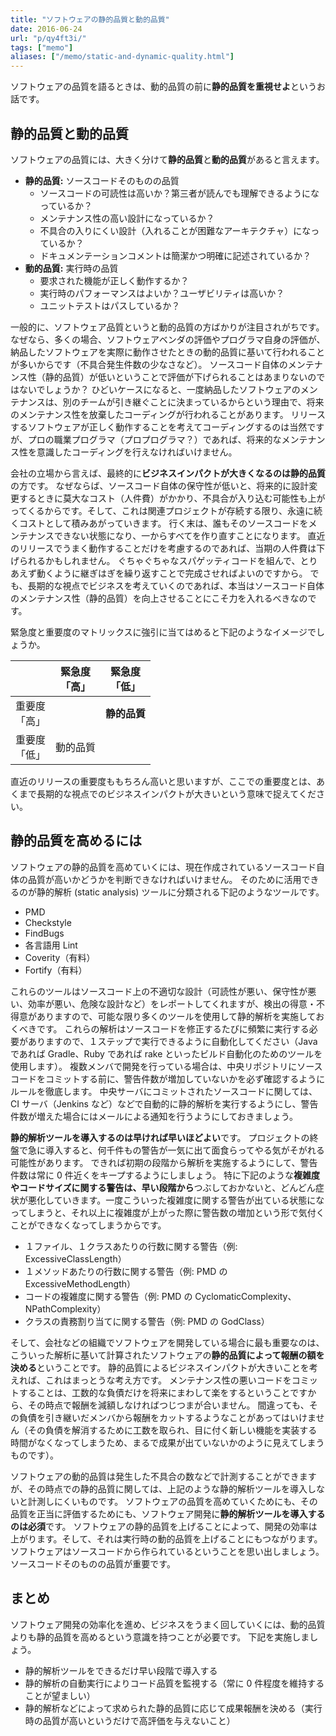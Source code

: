 ```yaml
---
title: "ソフトウェアの静的品質と動的品質"
date: 2016-06-24
url: "p/qy4ft3i/"
tags: ["memo"]
aliases: ["/memo/static-and-dynamic-quality.html"]
---
```



ソフトウェアの品質を語るときは、動的品質の前に**静的品質を重視せよ**というお話です。


静的品質と動的品質
----

ソフトウェアの品質には、大きく分けて**静的品質**と**動的品質**があると言えます。

* **静的品質:** ソースコードそのものの品質
  * ソースコードの可読性は高いか？第三者が読んでも理解できるようになっているか？
  * メンテナンス性の高い設計になっているか？
  * 不具合の入りにくい設計（入れることが困難なアーキテクチャ）になっているか？
  * ドキュメンテーションコメントは簡潔かつ明確に記述されているか？
* **動的品質:** 実行時の品質
  * 要求された機能が正しく動作するか？
  * 実行時のパフォーマンスはよいか？ユーザビリティは高いか？
  * ユニットテストはパスしているか？

一般的に、ソフトウェア品質というと動的品質の方ばかりが注目されがちです。
なぜなら、多くの場合、ソフトウェアベンダの評価やプログラマ自身の評価が、納品したソフトウェアを実際に動作させたときの動的品質に基いて行われることが多いからです（不具合発生件数の少なさなど）。
ソースコード自体のメンテナンス性（静的品質）が低いということで評価が下げられることはあまりないのではないでしょうか？
ひどいケースになると、一度納品したソフトウェアのメンテナンスは、別のチームが引き継ぐことに決まっているからという理由で、将来のメンテナンス性を放棄したコーディングが行われることがあります。
リリースするソフトウェアが正しく動作することを考えてコーディングするのは当然ですが、プロの職業プログラマ（プロプログラマ？）であれば、将来的なメンテナンス性を意識したコーディングを行えなければいけません。

会社の立場から言えば、最終的に**ビジネスインパクトが大きくなるのは静的品質**の方です。
なぜならば、ソースコード自体の保守性が低いと、将来的に設計変更するときに莫大なコスト（人件費）がかかり、不具合が入り込む可能性も上がってくるからです。そして、これは関連プロジェクトが存続する限り、永遠に続くコストとして積みあがっていきます。
行く末は、誰もそのソースコードをメンテナンスできない状態になり、一からすべてを作り直すことになります。
直近のリリースでうまく動作することだけを考慮するのであれば、当期の人件費は下げられるかもしれません。
ぐちゃぐちゃなスパゲッティコードを組んで、とりあえず動くように継ぎはぎを繰り返すことで完成させればよいのですから。
でも、長期的な視点でビジネスを考えていくのであれば、本当はソースコード自体のメンテナンス性（静的品質）を向上させることにこそ力を入れるべきなのです。

緊急度と重要度のマトリックスに強引に当てはめると下記のようなイメージでしょうか。

| 　　 | 緊急度<br>「高」 | 緊急度<br>「低」 |
| ---- | :----: | :----: |
| 重要度<br>「高」 | 　 | **静的品質** |
| 重要度<br>「低」 | 動的品質 | 　 |

直近のリリースの重要度ももちろん高いと思いますが、ここでの重要度とは、あくまで長期的な視点でのビジネスインパクトが大きいという意味で捉えてください。


静的品質を高めるには
----

ソフトウェアの静的品質を高めていくには、現在作成されているソースコード自体の品質が高いかどうかを判断できなければいけません。
そのために活用できるのが静的解析 (static analysis) ツールに分類される下記のようなツールです。

* PMD
* Checkstyle
* FindBugs
* 各言語用 Lint
* Coverity（有料）
* Fortify（有料）

これらのツールはソースコード上の不適切な設計（可読性が悪い、保守性が悪い、効率が悪い、危険な設計など）をレポートしてくれますが、検出の得意・不得意がありますので、可能な限り多くのツールを使用して静的解析を実施しておくべきです。
これらの解析はソースコードを修正するたびに頻繁に実行する必要がありますので、１ステップで実行できるように自動化してください（Java であれば Gradle、Ruby であれば rake といったビルド自動化のためのツールを使用します）。
複数メンバで開発を行っている場合は、中央リポジトリにソースコードをコミットする前に、警告件数が増加していないかを必ず確認するようにルールを徹底します。
中央サーバにコミットされたソースコードに関しては、CI サーバ（Jenkins など）などで自動的に静的解析を実行するようにし、警告件数が増えた場合にはメールによる通知を行うようにしておきましょう。

**静的解析ツールを導入するのは早ければ早いほどよい**です。
プロジェクトの終盤で急に導入すると、何千件もの警告が一気に出て面食らってやる気がそがれる可能性があります。
できれば初期の段階から解析を実施するようにして、警告件数は常に 0 件近くをキープするようにしましょう。
特に下記のような**複雑度やコードサイズに関する警告は、早い段階から**つぶしておかないと、どんどん症状が悪化していきます。一度こういった複雑度に関する警告が出ている状態になってしまうと、それ以上に複雑度が上がった際に警告数の増加という形で気付くことができなくなってしまうからです。

* １ファイル、１クラスあたりの行数に関する警告（例: ExcessiveClassLength）
* １メソッドあたりの行数に関する警告（例: PMD の ExcessiveMethodLength）
* コードの複雑度に関する警告（例: PMD の CyclomaticComplexity、NPathComplexity）
* クラスの責務割り当てに関する警告（例: PMD の GodClass）

そして、会社などの組織でソフトウェアを開発している場合に最も重要なのは、こういった解析に基いて計算されたソフトウェアの**静的品質によって報酬の額を決める**ということです。
静的品質によるビジネスインパクトが大きいことを考えれば、これはまっとうな考え方です。
メンテナンス性の悪いコードをコミットすることは、工数的な負債だけを将来にまわして楽をするということですから、その時点で報酬を減額しなければつじつまが合いません。
間違っても、その負債を引き継いだメンバから報酬をカットするようなことがあってはいけません（その負債を解消するために工数を取られ、目に付く新しい機能を実装する時間がなくなってしまうため、まるで成果が出ていないかのように見えてしまうものです）。

ソフトウェアの動的品質は発生した不具合の数などで計測することができますが、その時点での静的品質に関しては、上記のような静的解析ツールを導入しないと計測しにくいものです。
ソフトウェアの品質を高めていくためにも、その品質を正当に評価するためにも、ソフトウェア開発に**静的解析ツールを導入するのは必須**です。
ソフトウェアの静的品質を上げることによって、開発の効率は上がります。そして、それは実行時の動的品質を上げることにもつながります。
ソフトウェアはソースコードから作られているということを思い出しましょう。ソースコードそのものの品質が重要です。


まとめ
----
ソフトウェア開発の効率化を進め、ビジネスをうまく回していくには、動的品質よりも静的品質を高めるという意識を持つことが必要です。
下記を実施しましょう。

* 静的解析ツールをできるだけ早い段階で導入する
* 静的解析の自動実行によりコード品質を監視する（常に 0 件程度を維持することが望ましい）
* 静的解析などによって求められた静的品質に応じて成果報酬を決める（実行時の品質が高いというだけで高評価を与えないこと）

